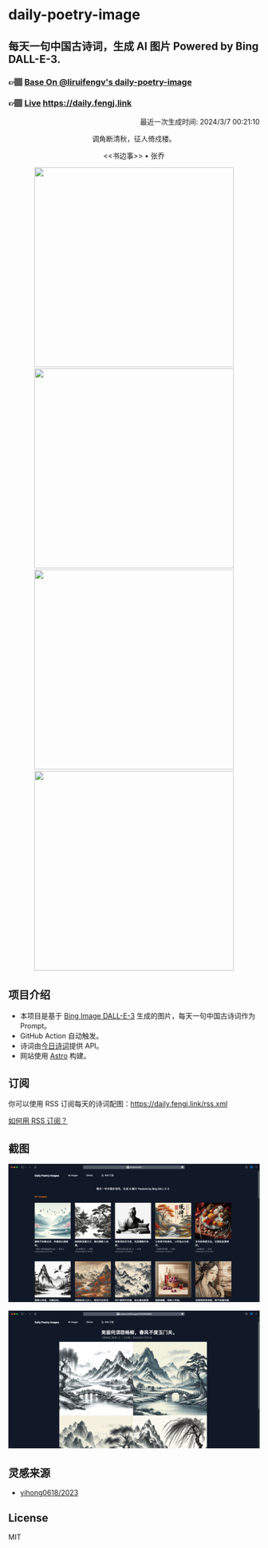 
# daily-poetry-image

## 每天一句中国古诗词，生成 AI 图片 Powered by Bing DALL-E-3.

### 👉🏽 [Base On @liruifengv's daily-poetry-image](https://github.com/liruifengv/daily-poetry-image)

### 👉🏽 [Live](https://daily.fengj.link) https://daily.fengj.link

<p align="right">
  最近一次生成时间: 2024/3/7 00:21:10
</p>
<p align="center">
调角断清秋，征人倚戍楼。
</p>
<p align="center">
<<书边事>> • 张乔
</p>
<p align="center">
<img src="https://tse3.mm.bing.net/th/id/OIG3.j9klac.MXBq91PPhXsOX" height="400" width="400" />
<img src="https://tse2.mm.bing.net/th/id/OIG3.08c6Z0CQBY.xaDX.XC89" height="400" width="400" />
<img src="https://tse3.mm.bing.net/th/id/OIG3.O9VoTmFM.heAQ_mYVdS." height="400" width="400" />
<img src="https://tse1.mm.bing.net/th/id/OIG3.CrCssTmWl7Gu7QaTuvsR" height="400" width="400" />
</p>

## 项目介绍

-   本项目是基于 [Bing Image DALL-E-3](https://www.bing.com/images/create) 生成的图片，每天一句中国古诗词作为 Prompt。
-   GitHub Action 自动触发。
-   诗词由[今日诗词](https://www.jinrishici.com/)提供 API。
-   网站使用 [Astro](https://astro.build) 构建。

## 订阅

你可以使用 RSS 订阅每天的诗词配图：https://daily.fengj.link/rss.xml

[如何用 RSS 订阅？](https://zhuanlan.zhihu.com/p/55026716)

## 截图

![图片列表](./screenshots/Snipaste_2023-12-28_21-00-26.png)

![图片详情](./screenshots/Snipaste_2023-12-28_21-00-53.png)

## 灵感来源

-   [yihong0618/2023](https://github.com/yihong0618/2023)

## License

MIT
